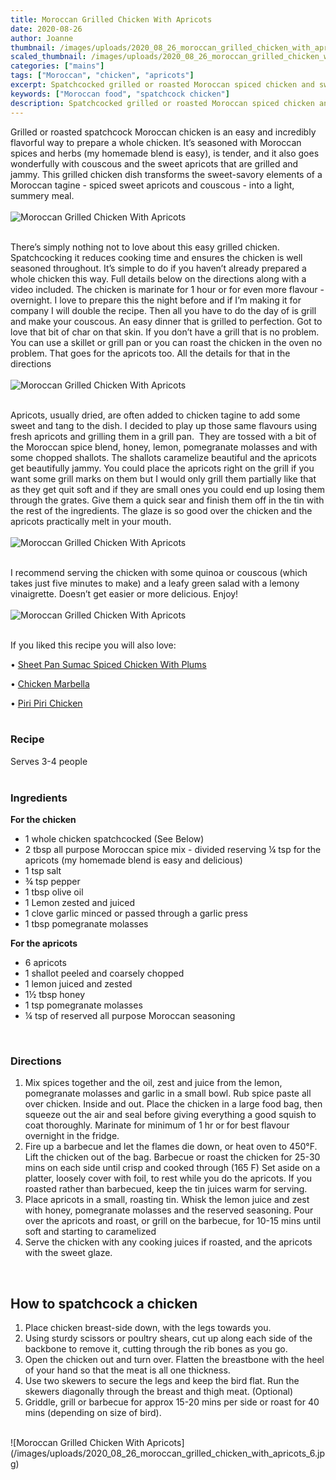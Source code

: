 ```yaml
---
title: Moroccan Grilled Chicken With Apricots
date: 2020-08-26
author: Joanne
thumbnail: /images/uploads/2020_08_26_moroccan_grilled_chicken_with_apricots_1.jpg
scaled_thumbnail: /images/uploads/2020_08_26_moroccan_grilled_chicken_with_apricots_0.jpg
categories: ["mains"]
tags: ["Moroccan", "chicken", "apricots"]
excerpt: Spatchcocked grilled or roasted Moroccan spiced chicken and sweet apricots 
keywords: ["Moroccan food", "spatchcock chicken"]
description: Spatchcocked grilled or roasted Moroccan spiced chicken and sweet apricots 
---
```


Grilled or roasted spatchcock Moroccan chicken is an easy and incredibly flavorful way to prepare a whole chicken. It’s seasoned with Moroccan spices and herbs (my homemade blend is easy), is tender, and it also goes wonderfully with couscous and the sweet apricots that are grilled and jammy. This grilled chicken dish transforms the sweet-savory elements of a Moroccan tagine - spiced sweet apricots and couscous - into a light, summery meal.
</br>
</br>
![Moroccan Grilled Chicken With Apricots](/images/uploads/2020_08_26_moroccan_grilled_chicken_with_apricots_2.jpg)
</br>
</br>

There’s simply nothing not to love about this easy grilled chicken. Spatchcocking it reduces cooking time and ensures the chicken is well seasoned throughout. It’s simple to do if you haven’t already prepared a whole chicken this way. Full details below on the directions along with a video included. The chicken is marinate for 1 hour or for even more flavour - overnight. I love to prepare this the night before and if I’m making it for company I will double the recipe. Then all you have to do the day of is grill and make your couscous. An easy dinner that is grilled to perfection. Got to love that bit of char on that skin. If you don’t have a grill that is no problem. You can use a skillet or grill pan or you can roast the chicken in the oven no problem. That goes for the apricots too. All the details for that in the directions 
</br>
</br>
![Moroccan Grilled Chicken With Apricots](/images/uploads/2020_08_26_moroccan_grilled_chicken_with_apricots_3.jpg)
</br>
</br>

Apricots, usually dried, are often added to chicken tagine to add some sweet and tang to the dish. I decided to play up those same flavours using fresh apricots and grilling them in a grill pan.  They are tossed with a bit of the Moroccan spice blend, honey, lemon, pomegranate molasses and with some chopped shallots. The shallots caramelize beautiful and the apricots get beautifully jammy. You could place the apricots right on the grill if you want some grill marks on them but I would only grill them partially like that as they get quit soft and if they are small ones you could end up losing them through the grates. Give them a quick sear and finish them off in the tin with the rest of the ingredients. The glaze is so good over the chicken and the apricots practically melt in your mouth. 
</br>
</br>
![Moroccan Grilled Chicken With Apricots](/images/uploads/2020_08_26_moroccan_grilled_chicken_with_apricots_4.jpg)
</br>
</br>

I recommend serving the chicken with some quinoa or couscous (which takes just five minutes to make) and a leafy green salad with a lemony vinaigrette. Doesn’t get easier or more delicious. Enjoy! 
</br>
</br>
![Moroccan Grilled Chicken With Apricots](/images/uploads/2020_08_26_moroccan_grilled_chicken_with_apricots_5.jpg)
</br>
</br>

If you liked this recipe you will also love:

• [Sheet Pan Sumac Spiced Chicken With Plums](https://www.oliveandmango.com/sheet-pan-sumac-spiced-chicken-with-plums/)

• [Chicken Marbella](https://www.oliveandmango.com/chicken-marbella/)

• [Piri Piri Chicken](https://www.oliveandmango.com/piri-piri-chicken/)
</br>
</br>

### Recipe 
Serves 3-4 people 
</br>
</br>

### Ingredients

__For the chicken__

* <span itemprop="recipeIngredient">1 whole chicken spatchcocked (See Below)</span>
* <span itemprop="recipeIngredient">2 tbsp all purpose Moroccan spice mix - divided reserving &frac14; tsp for the apricots (my homemade blend is easy and </span>delicious)
* <span itemprop="recipeIngredient">1 tsp salt </span>
* <span itemprop="recipeIngredient">&frac34; tsp pepper </span>
* <span itemprop="recipeIngredient">1 tbsp olive oil </span>
* <span itemprop="recipeIngredient">1 Lemon zested and juiced </span>
* <span itemprop="recipeIngredient">1 clove garlic minced or passed through a garlic press </span>
* <span itemprop="recipeIngredient">1 tbsp pomegranate molasses </span>
 
__For the apricots__

* <span itemprop="recipeIngredient">6 apricots </span>
* <span itemprop="recipeIngredient">1 shallot peeled and coarsely chopped </span>
* <span itemprop="recipeIngredient">1 lemon juiced and zested </span>
* <span itemprop="recipeIngredient">1&frac12; tbsp honey </span>
* <span itemprop="recipeIngredient">1 tsp pomegranate molasses </span>
* <span itemprop="recipeIngredient">&frac14; tsp of reserved all purpose Moroccan seasoning </span>
</br>

### Directions

1. Mix spices together and the oil, zest and juice from the lemon, pomegranate molasses and garlic in a small bowl. Rub spice paste all over chicken. Inside and out. Place the chicken in a large food bag, then squeeze out the air and seal before giving everything a good squish to coat thoroughly. Marinate for minimum of 1 hr or for best flavour overnight in the fridge. 
1. Fire up a barbecue and let the flames die down, or heat oven to 450°F. Lift the chicken out of the bag. Barbecue or roast the chicken for 25-30 mins on each side until crisp and cooked through (165 F) Set aside on a platter, loosely cover with foil, to rest while you do the apricots. If you roasted rather than barbecued, keep the tin juices warm for serving.
1. Place apricots in a small, roasting tin. Whisk the lemon juice and zest with honey, pomegranate molasses and the reserved seasoning. Pour over the apricots and roast, or grill on the barbecue, for 10-15 mins until soft and starting to caramelized 
1. Serve the chicken with any cooking juices if roasted, and the apricots with the sweet glaze. 
</br>

## How to spatchcock a chicken

1. Place chicken breast-side down, with the legs towards you.
1. Using sturdy scissors or poultry shears, cut up along each side of the backbone to remove it, cutting through the rib bones as you go.
1. Open the chicken out and turn over. Flatten the breastbone with the heel of your hand so that the meat is all one thickness.
1. Use two skewers to secure the legs and keep the bird flat. Run the skewers diagonally through the breast and thigh meat. (Optional)
1. Griddle, grill or barbecue for approx 15-20 mins per side or roast for 40 mins (depending on size of bird).

</br>
![Moroccan Grilled Chicken With Apricots](/images/uploads/2020_08_26_moroccan_grilled_chicken_with_apricots_6.jpg)